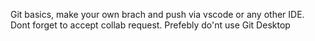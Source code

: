 Git basics, make your own brach and push via vscode or any other IDE.
Dont forget to accept collab request.
Prefebly do'nt use Git Desktop
